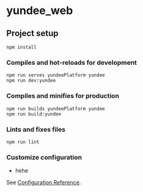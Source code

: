 # yundee_web

## Project setup

```
npm install
```

### Compiles and hot-reloads for development

```
npm run serves yundeePlatform yundee
npm run dev:yundee
```

### Compiles and minifies for production

```
npm run builds yundeePlatform yundee
npm run build:yundee
```

### Lints and fixes files

```
npm run lint
```

### Customize configuration

-   hehe

See [Configuration Reference](https://cli.vuejs.org/config/).